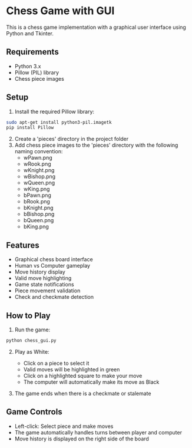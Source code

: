# Chess Game with GUI

This is a chess game implementation with a graphical user interface using Python and Tkinter.

## Requirements

- Python 3.x
- Pillow (PIL) library
- Chess piece images

## Setup

1. Install the required Pillow library:
```bash
sudo apt-get install python3-pil.imagetk
pip install Pillow
```

2. Create a 'pieces' directory in the project folder
3. Add chess piece images to the 'pieces' directory with the following naming convention:
   - wPawn.png
   - wRook.png
   - wKnight.png
   - wBishop.png
   - wQueen.png
   - wKing.png
   - bPawn.png
   - bRook.png
   - bKnight.png
   - bBishop.png
   - bQueen.png
   - bKing.png

## Features

- Graphical chess board interface
- Human vs Computer gameplay
- Move history display
- Valid move highlighting
- Game state notifications
- Piece movement validation
- Check and checkmate detection

## How to Play

1. Run the game:
```bash
python chess_gui.py
```

2. Play as White:
   - Click on a piece to select it
   - Valid moves will be highlighted in green
   - Click on a highlighted square to make your move
   - The computer will automatically make its move as Black

3. The game ends when there is a checkmate or stalemate

## Game Controls

- Left-click: Select piece and make moves
- The game automatically handles turns between player and computer
- Move history is displayed on the right side of the board